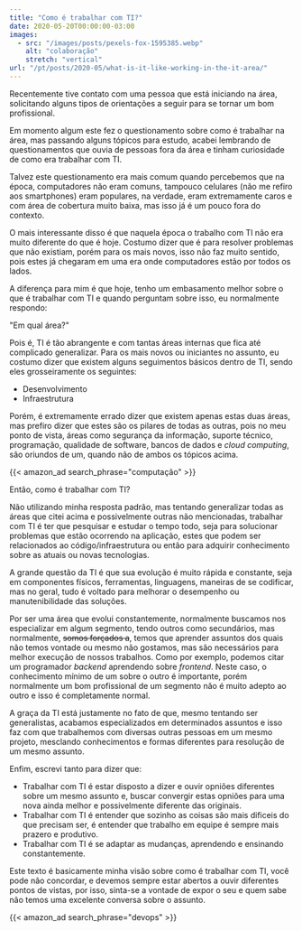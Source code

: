 ```yaml
---
title: "Como é trabalhar com TI?"
date: 2020-05-20T00:00:00-03:00
images: 
  - src: "/images/posts/pexels-fox-1595385.webp"
    alt: "colaboração"
    stretch: "vertical"
url: "/pt/posts/2020-05/what-is-it-like-working-in-the-it-area/"
---
```


Recentemente tive contato com uma pessoa que está iniciando na área, solicitando alguns tipos de orientações a seguir para se tornar um bom profissional.

Em momento algum este fez o questionamento sobre como é trabalhar na área, mas passando alguns tópicos para estudo, acabei lembrando de questionamentos que ouvia de pessoas fora da área e tinham curiosidade de como era trabalhar com TI.

Talvez este questionamento era mais comum quando percebemos que na época, computadores não eram comuns, tampouco celulares (não me refiro aos smartphones) eram populares, na verdade, eram extremamente caros e com área de cobertura muito baixa, mas isso já é um pouco fora do contexto.

O mais interessante disso é que naquela época o trabalho com TI não era muito diferente do que é hoje. Costumo dizer que é para resolver problemas que não existiam, porém para os mais novos, isso não faz muito sentido, pois estes já chegaram em uma era onde computadores estão por todos os lados.

A diferença para mim é que hoje, tenho um embasamento melhor sobre o que é trabalhar com TI e quando perguntam sobre isso, eu normalmente respondo:

"Em qual área?"

Pois é, TI é tão abrangente e com tantas áreas internas que fica até complicado generalizar. Para os mais novos ou iniciantes no assunto, eu costumo dizer que existem alguns seguimentos básicos dentro de TI, sendo eles grosseiramente os seguintes:

* Desenvolvimento
* Infraestrutura

Porém, é extremamente errado dizer que existem apenas estas duas áreas, mas prefiro dizer que estes são os pilares de todas as outras, pois no meu ponto de vista, áreas como segurança da informação, suporte técnico, programação, qualidade de software, bancos de dados e *cloud computing*, são oriundos de um, quando não de ambos os tópicos acima.

{{< amazon_ad search_phrase="computação" >}}

Então, como é trabalhar com TI?

Não utilizando minha resposta padrão, mas tentando generalizar todas as áreas que citei acima e possivelmente outras não mencionadas, trabalhar com TI é ter que pesquisar e estudar o tempo todo, seja para solucionar problemas que estão ocorrendo na aplicação, estes que podem ser relacionados ao código/infraestrutura ou então para adquirir conhecimento sobre as atuais ou novas tecnologias.

A grande questão da TI é que sua evolução é muito rápida e constante, seja em componentes físicos, ferramentas, linguagens, maneiras de se codificar, mas no geral, tudo é voltado para melhorar o desempenho ou manutenibilidade das soluções.

Por ser uma área que evolui constantemente, normalmente buscamos nos especializar em algum segmento, tendo outros como secundários, mas normalmente, ~~somos forçados a~~, temos que aprender assuntos dos quais não temos vontade ou mesmo não gostamos, mas são necessários para melhor execução de nossos trabalhos. Como por exemplo, podemos citar um programador *backend* aprendendo sobre *frontend*. Neste caso, o conhecimento mínimo de um sobre o outro é importante, porém normalmente um bom profissional de um segmento não é muito adepto ao outro e isso é completamente normal.

A graça da TI está justamente no fato de que, mesmo tentando ser generalistas, acabamos especializados em determinados assuntos e isso faz com que trabalhemos com diversas outras pessoas em um mesmo projeto, mesclando conhecimentos e formas diferentes para resolução de um mesmo assunto.

Enfim, escrevi tanto para dizer que:

* Trabalhar com TI é estar disposto a dizer e ouvir opniões diferentes sobre um mesmo assunto e, buscar convergir estas opniões para uma nova ainda melhor e possivelmente diferente das originais.
* Trabalhar com TI é entender que sozinho as coisas são mais dificeis do que precisam ser, é entender que trabalho em equipe é sempre mais prazero e produtivo.
* Trabalhar com TI é se adaptar as mudanças, aprendendo e ensinando constantemente.

Este texto é basicamente minha visão sobre como é trabalhar com TI, você pode não concordar, e devemos sempre estar abertos a ouvir diferentes pontos de vistas, por isso, sinta-se a vontade de expor o seu e quem sabe não temos uma excelente conversa sobre o assunto.

{{< amazon_ad search_phrase="devops" >}}
